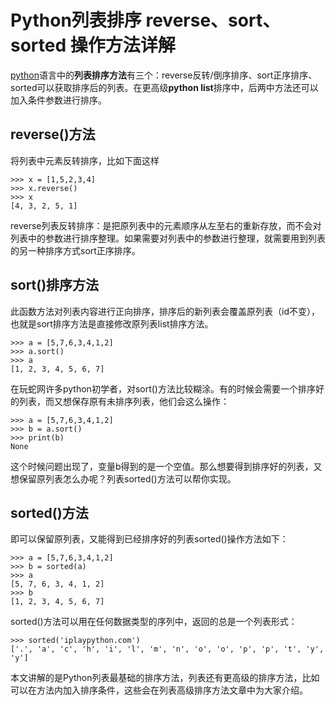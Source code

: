 # Python列表排序 reverse、sort、sorted 操作方法详解

[python](http://www.iplaypy.com/)语言中的**列表排序方法**有三个：reverse反转/倒序排序、sort正序排序、sorted可以获取排序后的列表。在更高级**python list**排序中，后两中方法还可以加入条件参数进行排序。

## reverse()方法

将列表中元素反转排序，比如下面这样
```
>>> x = [1,5,2,3,4]
>>> x.reverse()
>>> x
[4, 3, 2, 5, 1]
```
reverse列表反转排序：是把原列表中的元素顺序从左至右的重新存放，而不会对列表中的参数进行排序整理。如果需要对列表中的参数进行整理，就需要用到列表的另一种排序方式sort正序排序。

## sort()排序方法

此函数方法对列表内容进行正向排序，排序后的新列表会覆盖原列表（id不变），也就是sort排序方法是直接修改原列表list排序方法。
```
>>> a = [5,7,6,3,4,1,2]
>>> a.sort()
>>> a
[1, 2, 3, 4, 5, 6, 7]
```
在玩蛇网许多python初学者，对sort()方法比较糊涂。有的时候会需要一个排序好的列表，而又想保存原有未排序列表，他们会这么操作：
```
>>> a = [5,7,6,3,4,1,2]
>>> b = a.sort()
>>> print(b)
None
```
这个时候问题出现了，变量b得到的是一个空值。那么想要得到排序好的列表，又想保留原列表怎么办呢？列表sorted()方法可以帮你实现。

## sorted()方法

即可以保留原列表，又能得到已经排序好的列表sorted()操作方法如下：
```
>>> a = [5,7,6,3,4,1,2]
>>> b = sorted(a)
>>> a
[5, 7, 6, 3, 4, 1, 2]
>>> b
[1, 2, 3, 4, 5, 6, 7]
```
sorted()方法可以用在任何数据类型的序列中，返回的总是一个列表形式：
```
>>> sorted('iplaypython.com')
['.', 'a', 'c', 'h', 'i', 'l', 'm', 'n', 'o', 'o', 'p', 'p', 't', 'y', 'y']
```
本文讲解的是Python列表最基础的排序方法，列表还有更高级的排序方法，比如可以在方法内加入排序条件，这些会在列表高级排序方法文章中为大家介绍。